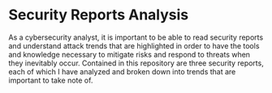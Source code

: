# Security Reports Analysis

As a cybersecurity analyst, it is important to be able to read security reports and understand attack trends that are highlighted in order to have the tools and knowledge necessary to mitigate risks and respond to threats when they inevitably occur. Contained in this repository are three security reports, each of which I have analyzed and broken down into trends that are important to take note of.

